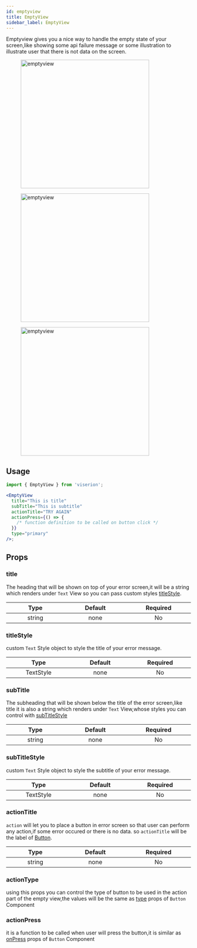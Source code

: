 ```yaml
---
id: emptyview
title: EmptyView
sidebar_label: EmptyView
---
```


Emptyview gives you a nice way to handle the empty state of your screen,like showing some api failure message or some illustration to illustrate user that there is not data on the screen.

<div className="image-horizontal-preview">
    <figure>
        <img src="/viserion/img/emptyview-1.png" alt="emptyview" height="350"/>
    </figure>
    <figure>
        <img src="/viserion/img/emptyview-2.png" alt="emptyview" height="350"/>
    </figure>
     <figure>
        <img src="/viserion/img/emptyviewdark.png" alt="emptyview" height="350"/>
    </figure>
</div>

## Usage

```jsx
import { EmptyView } from 'viserion';

<EmptyView
  title="This is title"
  subTitle="This is subtitle"
  actionTitle="TRY AGAIN"
  actionPress={() => {
    /* function definition to be called on button click */
  }}
  type="primary"
/>;
```

## Props

### title

The heading that will be shown on top of your error screen,it will be a string which renders under `Text` View so you can pass custom styles [titleStyle](#titlestyle).

|           Type            |        Default         |       Required        |
| :-----------------------: | :--------------------: | :-------------------: |
| string <img width="500"/> | none<img width="500"/> | No <img width="500"/> |

### titleStyle

custom `Text` Style object to style the title of your error message.

|             Type             |        Default         |       Required        |
| :--------------------------: | :--------------------: | :-------------------: |
| TextStyle <img width="500"/> | none<img width="500"/> | No <img width="500"/> |

### subTitle

The subheading that will be shown below the title of the error screen,like title it is also a string which renders under `Text` View,whose styles you can control with [subTitleStyle](#subtitlestyle)

|           Type            |        Default         |       Required        |
| :-----------------------: | :--------------------: | :-------------------: |
| string <img width="500"/> | none<img width="500"/> | No <img width="500"/> |

### subTitleStyle

custom `Text` Style object to style the subtitle of your error message.

|             Type             |        Default         |       Required        |
| :--------------------------: | :--------------------: | :-------------------: |
| TextStyle <img width="500"/> | none<img width="500"/> | No <img width="500"/> |

### actionTitle

`action` will let you to place a button in error screen so that user can perform any action,if some error occured or there is no data. so `actionTitle` will be the label of [Button](button).

|           Type            |        Default         |       Required        |
| :-----------------------: | :--------------------: | :-------------------: |
| string <img width="500"/> | none<img width="500"/> | No <img width="500"/> |

### actionType

using this props you can control the type of button to be used in the action part of the empty view,the values will be the same as [type](button#type) props of `Button` Component

### actionPress

it is a function to be called when user will press the button,it is similar as [onPress](button#onpress) props of `Button` Component
